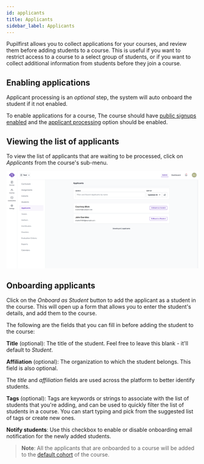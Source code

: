 ```yaml
---
id: applicants
title: Applicants
sidebar_label: Applicants
---
```


Pupilfirst allows you to collect applications for your courses, and review them before adding students to a course. This is useful if you want to restrict access to a course to a select group of students, or if you want to collect additional information from students before they join a course.

## Enabling applications

Applicant processing is an _optional_ step, the system will auto onboard the student if it not enabled.

To enable applications for a course, The course should have [public signups enabled](/users/courses#creating-courses) and the [applicant processing](/users/courses#creating-courses) option should be enabled.

## Viewing the list of applicants

To view the list of applicants that are waiting to be processed, click on _Applicants_ from the course's sub-menu.

![Applicants page within a course in the school administration interface](../assets/applicants/applicants_page.png)

## Onboarding applicants

Click on the _Onboard as Student_ button to add the applicant as a student in the course. This will open up a form that allows you to enter the student's details, and add them to the course.

The following are the fields that you can fill in before adding the student to the course:

**Title** (optional): The title of the student. Feel free to leave this blank - it'll default to _Student_.

**Affiliation** (optional): The organization to which the student belongs. This field is also optional.

The _title_ and _affiliation_ fields are used across the platform to better identify students.

**Tags** (optional): Tags are keywords or strings to associate with the list of students that you're adding, and can be used to quickly filter the list of students in a course. You can start typing and pick from the suggested list of tags or create new ones.

**Notify students**: Use this checkbox to enable or disable onboarding email notification for the newly added students.

> **Note**: All the applicants that are onboarded to a course will be added to the [default cohort](/users/courses#default-cohort) of the course.
